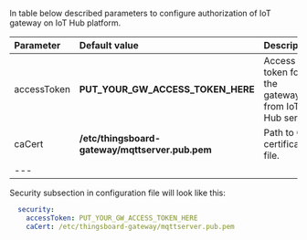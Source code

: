 In table below described parameters to configure authorization of IoT gateway on IoT Hub platform.  

|**Parameter**|**Default value**|**Description**|
|:-|:-|-
| accessToken              | **PUT_YOUR_GW_ACCESS_TOKEN_HERE**               | Access token for the gateway from IoT Hub server.       |
| caCert                   | **/etc/thingsboard-gateway/mqttserver.pub.pem** | Path to CA certificate file.                                |
|---    

Security subsection in configuration file will look like this: 

```yaml
  security:
    accessToken: PUT_YOUR_GW_ACCESS_TOKEN_HERE
    caCert: /etc/thingsboard-gateway/mqttserver.pub.pem
```
